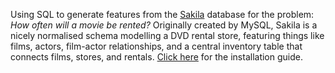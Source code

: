 Using SQL to generate features from the [Sakila](https://dev.mysql.com/doc/sakila/en/sakila-introduction.html) database for the problem: *How often will a movie be rented?* Originally created by MySQL, Sakila is a nicely normalised schema modelling a DVD rental store, featuring things like films, actors, film-actor relationships, and a central inventory table that connects films, stores, and rentals. [Click here](https://dev.mysql.com/doc/sakila/en/sakila-installation.html) for the installation guide.
